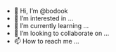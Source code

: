 - 👋 Hi, I’m @bodook
- 👀 I’m interested in ...
- 🌱 I’m currently learning ...
- 💞️ I’m looking to collaborate on ...
- 📫 How to reach me ...

<!---
bodook/bodook is a ✨ special ✨ repository because its `README.md` (this file) appears on your GitHub profile.
You can click the Preview link to take a look at your changes.
--->
